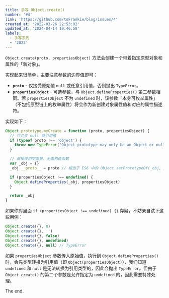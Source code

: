 ```yaml
---
title: 手写 Object.create()
number: '#4'
link: 'https://github.com/toFrankie/blog/issues/4'
created_at: '2022-03-26 22:53:02'
updated_at: '2024-04-14 19:46:58'
labels:
  - 手写系列
  - '2022'
---
```

`Object.create(proto, propertiesObject)` 方法会创建一个带着指定原型对象和属性的「新对象」。

实现起来很简单，主要注意参数的边界值即可：

- **`proto`** - 仅接受原始值 `null` 或任意引用值，否则抛出 `TypeError`。
- **`propertiesObject`** - 可选参数，与 `Object.defineProperties()` 第二参数相同。若 `propertiesObject` 不为 `undefined` 时，该参数「本身可枚举属性」（不包括原型链上的枚举属性）将会作为新创建对象属性值和对应的属性描述符。

实现如下：

```js
Object.prototype.myCreate = function (proto, propertiesObject) {
  // 只允许 null 或引用值
  if (typeof proto !== 'object') {
    throw new TypeError('Object prototype may only be an Object or null: ' + proto)
  }

  // 直接使用字面量，无需构造函数
  var _obj = {}
  _obj.__proto__ = proto // 相当于 ES6 中的 Object.setPrototypeOf(_obj, proto)

  if (propertiesObject !== undefined) {
    Object.defineProperties(_obj, propertiesObject)
  }

  return _obj
}
```

如果你对里面 `if (propertiesObject !== undefined) {}` 存疑，不妨亲自试下这些用例：

```js
Object.create({}, 0)
Object.create({}, '')
Object.create({}, false)
Object.create({}, undefined)
Object.create({}, null) // TypeError
```

如果 `propertiesObject` 参数传入原始值，执行到 `Object.defineProperties()` 时，会先类型转换为引用值（即 `Object(propertiesObject)`），我们知道 `undefined` 和 `null` 是无法转换为引用类型的，因此会抛出 `TypeError`。但由于 `Object.create()` 的第二个参数是允许指定为 `undefined` 的，因此需要特殊处理。

The end.
